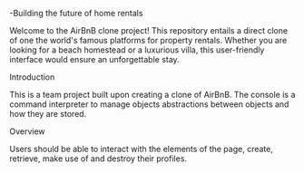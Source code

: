 -Building the future of home rentals

Welcome to the AirBnB clone project! This repository entails a direct clone of one the world's famous platforms for property rentals. Whether you are looking for a beach homestead or a luxurious villa, this user-friendly interface would ensure an unforgettable stay.

Introduction

This is a team project built upon creating a clone of AirBnB. The console is a command interpreter to manage objects abstractions between objects and how they are stored.

Overview

Users should be able to interact with the elements of the page, create, retrieve, make use of and destroy their profiles.
